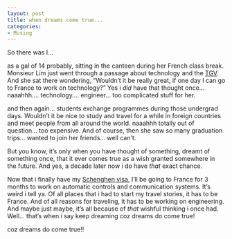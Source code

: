 ```yaml
---
layout: post
title: when dreams come true...
categories:
- Musing
---
```



So there was I…

as a gal of 14 probably, sitting in the canteen during her French class break. Monsieur Lim just went through a passage about technology and the [TGV](http://en.wikipedia.org/wiki/TGV). And she sat there wondering, “Wouldn’t it be really great, if one day I can go to France to work on technology?” Yes i _did_ have that thought once…naaahhh…. technology…. engineer… too complicated stuff for her.

and then again… students exchange programmes during those undergrad days. Wouldn’t it be nice to study and travel for a while in foreign countries and meet people from all around the world. naaahhh totally out of question… too expensive. And of course, then she saw so many graduation trips… wanted to join her friends… well can't.

But you know, it’s only when you have thought of something, dreamt of something once, that it ever comes true as a wish granted somewhere in the future. And yes, a decade later now i do have _that_ exact chance. 

Now that i finally have my [Schenghen visa](http://www.ambafrance-sg.org/article.php3?id_article=933), I’ll be going to France for 3 months to work on automatic controls and communication systems. It’s weird i tell ya. Of all places that i had to start my travel stories, it has to be France. And of all reasons for traveling, it has to be working on engineering. And maybe just maybe, it’s all because of _that_ wishful thinking i once had. Well… that’s when i say keep dreaming coz dreams do come true!

coz dreams do come true!!
